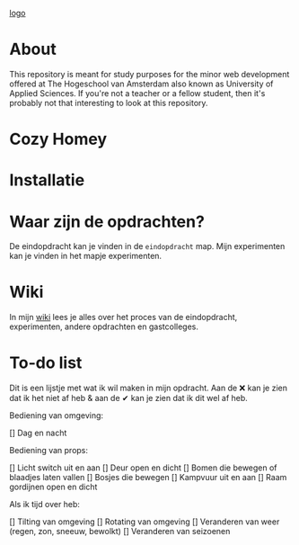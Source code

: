 [logo](./images/logobig.png)

# About

This repository is meant for study purposes for the minor web development offered at The Hogeschool van Amsterdam also known as University of Applied Sciences. If you're not a teacher or a fellow student, then it's probably not that interesting to look at this repository.

# Cozy Homey

# Installatie

# Waar zijn de opdrachten?

De eindopdracht kan je vinden in de `eindopdracht` map. Mijn experimenten kan je vinden in het mapje experimenten.

# Wiki

In mijn [wiki](https://github.com/rvdegroen/css-to-the-rescue-2223/wiki/Over-dit-vak) lees je alles over het proces van de eindopdracht, experimenten, andere opdrachten en gastcolleges.

# To-do list

Dit is een lijstje met wat ik wil maken in mijn opdracht. Aan de ❌ kan je zien dat ik het niet af heb & aan de ✔ kan je zien dat ik dit wel af heb.

Bediening van omgeving:

[] Dag en nacht

Bediening van props:

[] Licht switch uit en aan
[] Deur open en dicht
[] Bomen die bewegen of blaadjes laten vallen
[] Bosjes die bewegen
[] Kampvuur uit en aan
[] Raam gordijnen open en dicht

Als ik tijd over heb:

[] Tilting van omgeving
[] Rotating van omgeving
[] Veranderen van weer (regen, zon, sneeuw, bewolkt)
[] Veranderen van seizoenen
